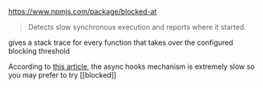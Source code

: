 https://www.npmjs.com/package/blocked-at

> Detects slow synchronous execution and reports where it started.

gives a stack trace for every function that takes over the configured blocking threshold

According to [this article](https://www.ashbyhq.com/blog/engineering/detecting-event-loop-blockers), the async hooks mechanism is extremely slow so you may prefer to try [[blocked]]